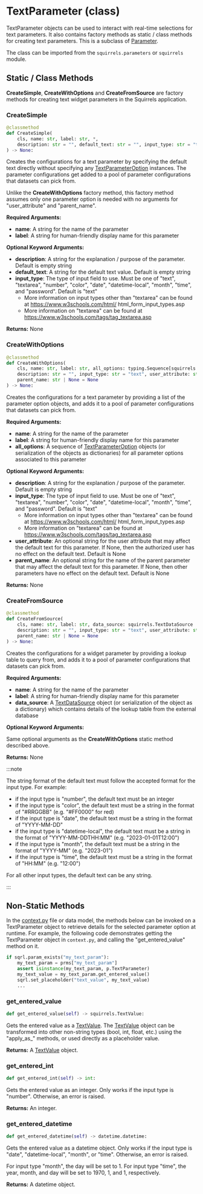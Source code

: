 # TextParameter (class)

TextParameter objects can be used to interact with real-time selections for text parameters. It also contains factory methods as static / class methods for creating text parameters. This is a subclass of [Parameter].

The class can be imported from the `squirrels.parameters` or `squirrels` module.

## Static / Class Methods

**CreateSimple**, **CreateWithOptions** and **CreateFromSource** are factory methods for creating text widget parameters in the Squirrels application.

### CreateSimple

```python
@classmethod
def CreateSimple(
    cls, name: str, label: str, *, 
    description: str = "", default_text: str = "", input_type: str = "text"
) -> None:
```

Creates the configurations for a text parameter by specifying the default text directly without specifying any [TextParameterOption](../parameter_options/TextParameterOption) instances. The parameter configurations get added to a pool of parameter configurations that datasets can pick from.

Unlike the **CreateWithOptions** factory method, this factory method assumes only one parameter option is needed with no arguments for "user_attribute" and "parent_name".

**Required Arguments:**

- **name**: A string for the name of the parameter
- **label**: A string for human-friendly display name for this parameter

**Optional Keyword Arguments:**

- **description**: A string for the explanation / purpose of the parameter. Default is empty string
- **default_text**: A string for the default text value. Default is empty string
- **input_type**: The type of input field to use. Must be one of "text", "textarea", "number", "color", "date", "datetime-local", "month", "time", and "password". Default is "text"
  - More information on input types other than "textarea" can be found at https://www.w3schools.com/html/
  html_form_input_types.asp
  - More information on "textarea" can be found at https://www.w3schools.com/tags/tag_textarea.asp

**Returns:** None

### CreateWithOptions

```python
@classmethod
def CreateWithOptions(
    cls, name: str, label: str, all_options: typing.Sequence[squirrels.TextParameterOption | dict], *, 
    description: str = "", input_type: str = "text", user_attribute: str | None = None, 
    parent_name: str | None = None
) -> None:
```

Creates the configurations for a text parameter by providing a list of the parameter option objects, and adds it to a pool of parameter configurations that datasets can pick from.

**Required Arguments:**

- **name**: A string for the name of the parameter
- **label**: A string for human-friendly display name for this parameter
- **all_options**: A sequence of [TextParameterOption](../parameter_options/TextParameterOption) objects (or serialization of the objects as dictionaries) for all parameter options associated to this parameter

**Optional Keyword Arguments:**

- **description**: A string for the explanation / purpose of the parameter. Default is empty string
- **input_type**: The type of input field to use. Must be one of "text", "textarea", "number", "color", "date", "datetime-local", "month", "time", and "password". Default is "text"
  - More information on input types other than "textarea" can be found at https://www.w3schools.com/html/
  html_form_input_types.asp
  - More information on "textarea" can be found at https://www.w3schools.com/tags/tag_textarea.asp
- **user_attribute**: An optional string for the user attribute that may affect the default text for this parameter. If None, then the authorized user has no effect on the default text. Default is None
- **parent_name**: An optional string for the name of the parent parameter that may affect the default text for this parameter. If None, then other parameters have no effect on the default text. Default is None

**Returns:** None

### CreateFromSource

```python
@classmethod
def CreateFromSource(
    cls, name: str, label: str, data_source: squirrels.TextDataSource | dict, *, 
    description: str = "", input_type: str = "text", user_attribute: str | None = None, 
    parent_name: str | None = None
) -> None:
```

Creates the configurations for a widget parameter by providing a lookup table to query from, and adds it to a pool of parameter configurations that datasets can pick from.

**Required Arguments:**

- **name**: A string for the name of the parameter
- **label**: A string for human-friendly display name for this parameter
- **data_source**: A [TextDataSource](../data_sources/TextDataSource) object (or serialization of the object as a dictionary) which contains details of the lookup table from the external database

**Optional Keyword Arguments:**

Same optional arguments as the **CreateWithOptions** static method described above.

**Returns:** None

:::note

The string format of the default text must follow the accepted format for the input type. For example:
- if the input type is "number", the default text must be an integer
- if the input type is "color", the default text must be a string in the format of "#RRGGBB" (e.g. "#FF0000" for red)
- if the input type is "date", the default text must be a string in the format of "YYYY-MM-DD"
- if the input type is "datetime-local", the default text must be a string in the format of "YYYY-MM-DDTHH:MM" (e.g. "2023-01-01T12:00")
- if the input type is "month", the default text must be a string in the format of "YYYY-MM" (e.g. "2023-01")
- if the input type is "time", the default text must be a string in the format of "HH:MM" (e.g. "12:00")

For all other input types, the default text can be any string.

:::

## Non-Static Methods

In the [context.py](../../../docs/concepts/context) file or data model, the methods below can be invoked on a TextParameter object to retrieve details for the selected parameter option at runtime. For example, the following code demonstrates getting the TextParameter object in `context.py`, and calling the "get_entered_value" method on it.

```python
if sqrl.param_exists("my_text_param"):
    my_text_param = prms["my_text_param"]
    assert isinstance(my_text_param, p.TextParameter)
    my_text_value = my_text_param.get_entered_value()
    sqrl.set_placeholder("text_value", my_text_value)
    ...
```

### get_entered_value

```python
def get_entered_value(self) -> squirrels.TextValue:
```

Gets the entered value as a [TextValue]. The [TextValue] object can be transformed into other non-string types (bool, int, float, etc.) using the "apply_as_" methods, or used directly as a placeholder value.

**Returns:** A [TextValue] object.

### get_entered_int

```python
def get_entered_int(self) -> int:
```

Gets the entered value as an integer. Only works if the input type is "number". Otherwise, an error is raised.

**Returns:** An integer.

### get_entered_datetime

```python
def get_entered_datetime(self) -> datetime.datetime:
```

Gets the entered value as a datetime object. Only works if the input type is "date", "datetime-local", "month", or "time". Otherwise, an error is raised.

For input type "month", the day will be set to 1.
For input type "time", the year, month, and day will be set to 1970, 1, and 1, respectively.

**Returns:** A datetime object.


[Parameter]: ../types/Parameter
[TextValue]: ../types/TextValue
